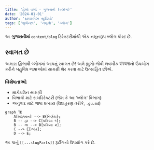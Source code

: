 ```yaml
---
title: 'હેલો વર્લ્ડ - ગુજરાતી (બ્લોગ)'
date: '2024-01-01'
author: 'ફાયરબેઝ સ્ટુડિયો'
tags: ['શુભેચ્છા', 'નમૂનો', 'બ્લોગ']
---
```


આ **ગુજરાતીમાં** `content/blog` ડિરેક્ટરીમાંથી એક નમૂનારૂપ બ્લોગ પોસ્ટ છે.

## સ્વાગત છે

અમારા દ્વિભાષી બ્લોગમાં આપનું સ્વાગત છે! અમે હ્યુગો-જેવી લવચીક संरचनाનો ઉપયોગ કરીને બહુવિધ ભાષાઓમાં સામગ્રી શેર કરવા માટે ઉત્સાહિત છીએ.

### વિશેષતાઓ
* માર્કડાઉન સામગ્રી
* વિભાગો માટે સબડિરેક્ટરી (જેમ કે આ 'બ્લોગ' વિભાગ)
* અનુવાદ માટે ભાષા પ્રત્યય (ઉદાહરણ તરીકે, `.gu.md`)

```mermaid
graph TD
    A[શરૂઆત] --> B{નિર્ણય};
    B -- હા --> C[પ્રક્રિયા ૧];
    B -- ના --> D[પ્રક્રિયા ૨];
    C --> E[અંત];
    D --> E;
```
આ પાનું `[[...slugParts]]` રૂટીંગનો ઉપયોગ કરે છે.
